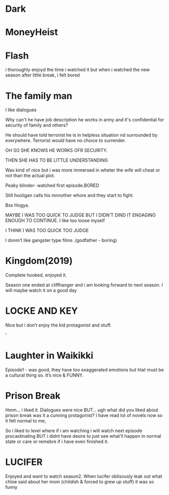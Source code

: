 


# Dark 




# MoneyHeist 



# Flash
i thoroughly enjoyd the time i watched it but when i watched the new season after little break, i felt bored




# The family man
I like dialogues

Why can't he have job description he works in army and it's confidential for security of family and others?

He should have told terrorist he is in helpless situation nd surrounded by everywhere. Terrorist would have no choice to surrender.

OH SO SHE KNOWS HE WORKS OFR SECURITY.

THEN SHE HAS TO BE LITTLE UNDERSTANDING

Was kind of nice but i was more immersed in wheter the wife will cheat or not than the actual plot.

Peaky blinder- watched first episode.BORED

Still hooligan calls his mnnother whore and they start to fight.

Bss Hogya.

MAYBE I WAS TOO QUICK TO JUDGE BUT I DIDN’T DIND IT ENGAGING ENOUGH TO CONTINUE. I like too loose myself

I THINK I WAS TOO QUICK TOO JUDGE

I donm’t like gangster type films .(godfather - boring)


# Kingdom(2019)

Complete hooked, enjoyed it.

Season one ended at cliffhanger and i am looking forward to next season. I will maybe watch it on a good day


# LOCKE AND KEY

Nice but i don’t enjoy the kid protagonist and stuff.

‘




# Laughter in Waikikki

Episode1 - was good, they have too exaggerated emotions but htat must be a cultural thing so. It’s nice & FUNNY.


# Prison Break

Hmm… i liked it. Dialogues were nice BUT… ugh what did you liked about prison break was it a cunning protagonist? I have read lot of novels now so it felt normal to me,

So i liked to level where if i am watching i will watch next episode procastinating BUT i didnt have desire to just see what’ll happen in normal state or care or remebre if i have even finished it.



# LUCIFER
Enjoyed and want to watch season2.
When lucifer oblisously leak out what chloe said about her mom (childish & forced to grew up stuff) it was so funny